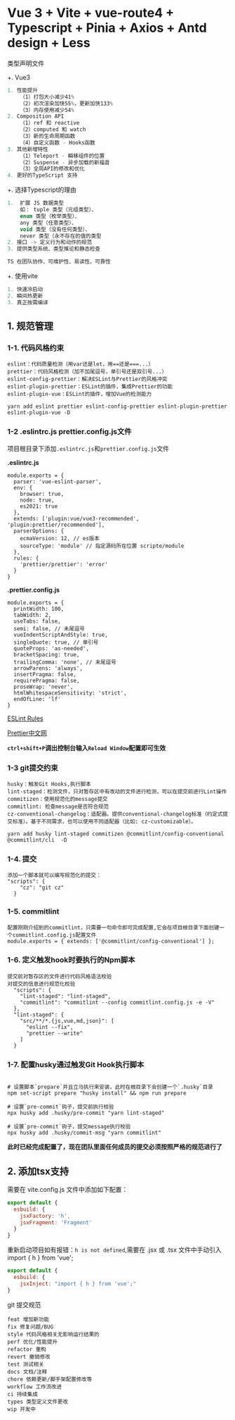# Vue 3 + Vite + vue-route4 + Typescript + Pinia + Axios + Antd design + Less

类型声明文件

+. Vue3

```js
1. 性能提升
    （1）打包大小减少41%
    （2）初次渲染加快55%，更新加快133%
    （3）内存使用减少54%
2. Composition API
    （1）ref 和 reactive
    （2）computed 和 watch
    （3）新的生命周期函数
    （4）自定义函数 - Hooks函数
3. 其他新增特性
    （1）Teleport - 瞬移组件的位置
    （2）Suspense - 异步加载的新福音
    （3）全局API的修改和优化
4. 更好的TypeScript 支持
```

+. 选择Typescript的理由

```js
1.  扩展 JS 数据类型
    如： tuple 类型（元组类型）、
    enum 类型（枚举类型）、
    any 类型（任意类型）、
    void 类型（没有任何类型）、
    never 类型（永不存在的值的类型
2. 接口 -> 定义行为和动作的规范
3. 提供类型系统、类型推论和静态检查

TS 在团队协作、可维护性、易读性、可靠性
```

+. 使用vite

```js
1. 快速冷启动
2. 瞬间热更新
3. 真正按需编译
```

## 1. 规范管理

### 1-1. 代码风格约束

```vue
eslint：代码质量检测（用var还是let，用==还是===...）
prettier：代码风格检测（加不加尾逗号，单引号还是双引号...）
eslint-config-prettier：解决ESLint与Prettier的风格冲突
eslint-plugin-prettier：ESLint的插件，集成Prettier的功能
eslint-plugin-vue：ESLint的插件，增加Vue的检测能力
```

`yarn add eslint prettier eslint-config-prettier eslint-plugin-prettier eslint-plugin-vue -D`

### 1-2 .eslintrc.js prettier.config.js文件

项目根目录下添加`.eslintrc.js`和`prettier.config.js`文件

**.eslintrc.js**

```vue
module.exports = {
  parser: 'vue-eslint-parser',
  env: {
    browser: true,
    node: true,
    es2021: true
  },
  extends: ['plugin:vue/vue3-recommended', 'plugin:prettier/recommended'],
  parserOptions: {
    ecmaVersion: 12, // es版本
    sourceType: 'module' // 指定源码所在位置 scripte/module
  },
  rules: {
    'prettier/prettier': 'error'
  }
}
```

**.prettier.config.js**

```vue
module.exports = {
  printWidth: 100,
  tabWidth: 2,
  useTabs: false,
  semi: false, // 未尾逗号
  vueIndentScriptAndStyle: true,
  singleQuote: true, // 单引号
  quoteProps: 'as-needed',
  bracketSpacing: true,
  trailingComma: 'none', // 未尾逗号
  arrowParens: 'always',
  insertPragma: false,
  requirePragma: false,
  proseWrap: 'never',
  htmlWhitespaceSensitivity: 'strict',
  endOfLine: 'lf'
}
```

[ESLint Rules](http://eslint.cn/docs/rules/)

[Prettier中文网](https://www.prettier.cn/docs/index.html)


**`ctrl+shift+P`调出控制台输入`Reload Window`配置即可生效**

### 1-3 git提交约束

```vue
husky：触发Git Hooks,执行脚本
lint-staged：检测文件，只对暂存区中有改动的文件进行检测，可以在提交前进行Lint操作
commitizen：使用规范化的message提交
commitlint: 检查message是否符合规范
cz-conventional-changelog：适配器。提供conventional-changelog标准（约定式提交标准）。基于不同需求，也可以使用不同适配器（比如: cz-customizable）。

```

`yarn add husky lint-staged commitizen @commitlint/config-conventional @commitlint/cli  -D`

### 1-4. 提交

```vue
添加一个脚本就可以编写规范化的提交：
"scripts": {
    "cz": "git cz"
  }

```

### 1-5. commitlint

```vue
配置刚刚介绍到的commitlint，只需要一句命令即可完成配置,它会在项目根目录下面创建一个commitlint.config.js配置文件
module.exports = { extends: ['@commitlint/config-conventional'] };
```

### 1-6. 定义触发hook时要执行的Npm脚本

```vue
提交前对暂存区的文件进行代码风格语法校验
对提交的信息进行规范化校验
  "scripts": {
    "lint-staged": "lint-staged",
    "commitlint": "commitlint --config commitlint.config.js -e -V"
  },
  "lint-staged": {
    "src/**/*.{js,vue,md,json}": [
      "eslint --fix",
      "prettier --write"
    ]
  }

```

### 1-7. 配置husky通过触发Git Hook执行脚本

```vue

# 设置脚本`prepare`并且立马执行来安装，此时在根目录下会创建一个`.husky`目录
npm set-script prepare "husky install" && npm run prepare

# 设置`pre-commit`钩子，提交前执行校验
npx husky add .husky/pre-commit "yarn lint-staged"

# 设置`pre-commit`钩子，提交message执行校验
npx husky add .husky/commit-msg "yarn commitlint"

```

**此时已经完成配置了，现在团队里面任何成员的提交必须按照严格的规范进行了**

## 2. 添加tsx支持

需要在 vite.config.js 文件中添加如下配置：

```js
export default {
  esbuild: {
    jsxFactory: 'h',
    jsxFragment: 'Fragment'
  }
}
```

重新启动项目如有报错：`h is not defined`,需要在 .jsx 或 .tsx 文件中手动引入 import { h } from 'vue';

```js
export default {
  esbuild: {
    jsxInject: "import { h } from 'vue';"
}
 ```


git 提交规范

```vue
feat 增加新功能
fix 修复问题/BUG
style 代码风格相关无影响运行结果的
perf 优化/性能提升
refactor 重构
revert 撤销修改
test 测试相关
docs 文档/注释
chore 依赖更新/脚手架配置修改等
workflow 工作流改进
ci 持续集成
types 类型定义文件更改
wip 开发中
```